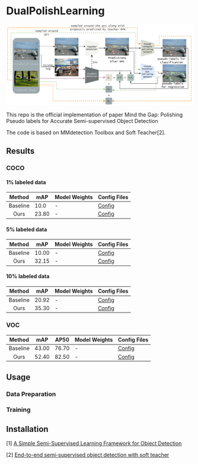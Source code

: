 # DualPolishLearning



![](./teaser/framework.png)




This repo is the official implementation of paper Mind the Gap: Polishing Pseudo labels for Accurate Semi-supervised Object Detection




The code is based on MMdetection Toolbox and Soft Teacher[2].



## Results

### COCO


#### 1% labeled data
| Method | mAP| Model Weights |Config Files|
| :----: | -------| ----- |----|
| Baseline|  10.0 |-|[Config](configs/coco/coco_base.py)|
| Ours    | 23.80 |-|[Config](configs/coco/coco_part.py)|


#### 5% labeled data
| Method | mAP| Model Weights |Config Files|
| :----: | -------| ----- |----|
| Baseline| 10.00 |-|[Config](configs/coco/coco_base.py)|
| Ours    | 32.15 |-|[Config](configs/coco/coco_part.py)|

#### 10% labeled data
| Method | mAP| Model Weights |Config Files|
| :----: | -------| ----- |----|
| Baseline| 20.92 |-|[Config](configs/coco/coco_base.py)|
| Ours    | 35.30 |-|[Config](configs/coco/coco_part.py)|


### VOC

| Method | mAP | AP50 | Model Weights |Config Files|
| :----: | -------| ----- |----|----|
| Baseline| 43.00 | 76.70 |-|[Config](configs/voc/voc07_base.py)|
| Ours    | 52.40 | 82.50 |-|[Config](configs/voc/voc07_rf12.py)|


## Usage

### Data Preparation

### Training


## Installation





[1] [A Simple Semi-Supervised Learning Framework for Object Detection](https://arxiv.org/pdf/2005.04757.pdf)

[2] [End-to-end semi-supervised object detection with soft teacher](https://openaccess.thecvf.com/content/ICCV2021/papers/Xu_End-to-End_Semi-Supervised_Object_Detection_With_Soft_Teacher_ICCV_2021_paper.pdf)
